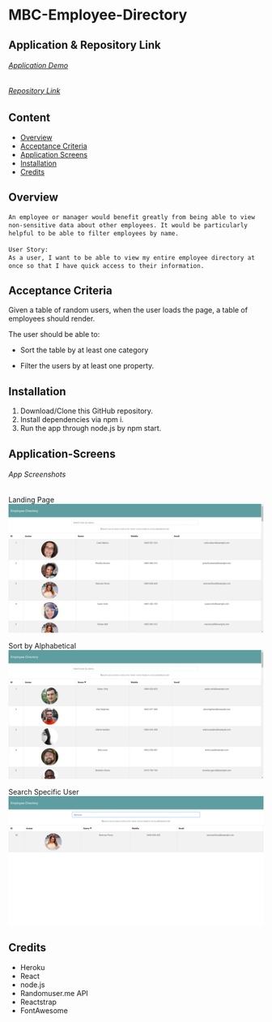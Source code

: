 # MBC-Employee-Directory

## Application & Repository Link

###### [Application Demo](https://drive.google.com/file/d/1AYNscAPjsEbK5ZGcL_3tdYE8yutAgi8h/view?usp=sharing)

###### [Repository Link](https://github.com/Suji-GitH/MBC-Employee-Directory)

## Content
- [Overview](#Overview)
- [Acceptance Criteria](#Acceptance-Criteria)
- [Application Screens](#Application-Screens)
- [Installation](#Installation)
- [Credits](#Credits)

## Overview

```
An employee or manager would benefit greatly from being able to view non-sensitive data about other employees. It would be particularly helpful to be able to filter employees by name.

User Story:
As a user, I want to be able to view my entire employee directory at once so that I have quick access to their information.
```

## Acceptance Criteria

Given a table of random users, when the user loads the page, a table of employees should render. 

The user should be able to:

  * Sort the table by at least one category

  * Filter the users by at least one property.

## Installation

1. Download/Clone this GitHub repository.
2. Install dependencies via npm i. 
3. Run the app through node.js by npm start.

## Application-Screens

###### App Screenshots

Landing Page
<img src = "./ed-app/public/Screenshots/LandingPage.jpg">

Sort by Alphabetical 
<img src = "./ed-app/public/Screenshots/AlphaOrder.jpg">

Search Specific User
<img src = "./ed-app/public/Screenshots/SearchUser.jpg">

## Credits

- Heroku
- React
- node.js
- Randomuser.me API
- Reactstrap
- FontAwesome
